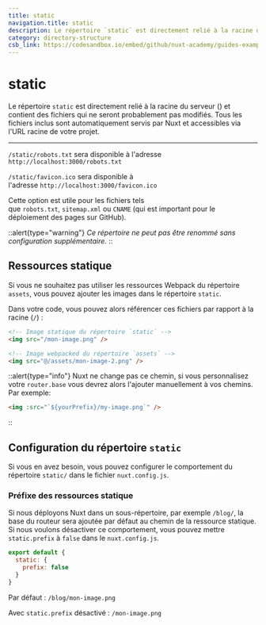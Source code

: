 ```yaml
---
title: static
navigation.title: static
description: Le répertoire `static` est directement relié à la racine du serveur () et contient des fichiers qui ne seront probablement pas modifiés. Tous les fichiers inclus sont automatiquement servis par Nuxt et accessibles via l'URL racine de votre projet.
category: directory-structure
csb_link: https://codesandbox.io/embed/github/nuxt-academy/guides-examples/tree/master/04_directory_structure/13_static?fontsize=14&hidenavigation=1&theme=dark
---
```


# static

Le répertoire `static` est directement relié à la racine du serveur () et contient des fichiers qui ne seront probablement pas modifiés. Tous les fichiers inclus sont automatiquement servis par Nuxt et accessibles via l'URL racine de votre projet.

---

`/static/robots.txt` sera disponible à l'adresse `http://localhost:3000/robots.txt`

`/static/favicon.ico` sera disponible à l'adresse `http://localhost:3000/favicon.ico`

Cette option est utile pour les fichiers tels que `robots.txt`, `sitemap.xml` ou `CNAME` (qui est important pour le déploiement des pages sur GitHub).

::alert{type="warning"}
_Ce répertoire ne peut pas être renommé sans configuration supplémentaire._
::

## Ressources statique

Si vous ne souhaitez pas utiliser les ressources Webpack du répertoire `assets`, vous pouvez ajouter les images dans le répertoire `static`.

Dans votre code, vous pouvez alors référencer ces fichiers par rapport à la racine (`/`) :

```html
<!-- Image statique du répertoire `static` -->
<img src="/mon-image.png" />

<!-- Image webpacked du répertoire `assets` -->
<img src="@/assets/mon-image-2.png" />
```

::alert{type="info"}
Nuxt ne change pas ce chemin, si vous personnalisez votre `router.base` vous devrez alors l'ajouter manuellement à vos chemins. Par exemple:

```html
<img :src="`${yourPrefix}/my-image.png`" />
```

::

## Configuration du répertoire `static`

Si vous en avez besoin, vous pouvez configurer le comportement du répertoire `static/` dans le fichier `nuxt.config.js`.

### Préfixe des ressources statique

Si nous déployons Nuxt dans un sous-répertoire, par exemple `/blog/`, la base du routeur sera ajoutée par défaut au chemin de la ressource statique. Si nous voulons désactiver ce comportement, vous pouvez mettre `static.prefix` à `false` dans le `nuxt.config.js`.

```js
export default {
  static: {
    prefix: false
  }
}
```

Par défaut : `/blog/mon-image.png`

Avec `static.prefix` désactivé : `/mon-image.png`
